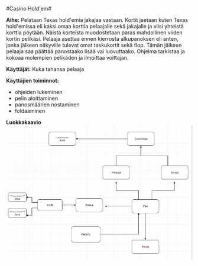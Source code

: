 ﻿
#Casino Hold'em#

**Aihe:** Pelataan Texas hold'emia jakajaa vastaan. Kortit jaetaan kuten Texas hold'emissa eli kaksi omaa korttia pelaajalle sekä jakajalle ja viisi yhteistä korttia pöytään. Näistä korteista muodostetaan paras mahdollinen viiden kortin pelikäsi. Pelaaja asettaa ennen kierrosta alkupanoksen eli anten, jonka jälkeen näkyville tulevat omat taskukortit sekä flop. Tämän jälkeen pelaaja saa päättää panostaako lisää vai luovuttaako. Ohjelma tarkistaa ja kokoaa molempien pelikäden ja ilmoittaa voittajan. 

**Käyttäjät:** Kuka tahansa pelaaja

**Käyttäjien toiminnot:** 

- ohjeiden lukeminen
- pelin aloittaminen
- panosmäärien nostaminen 
- foldaaminen



**Luokkakaavio**
![luokkakaavio](/dokumentaatio/Luokkakaavio.png)


